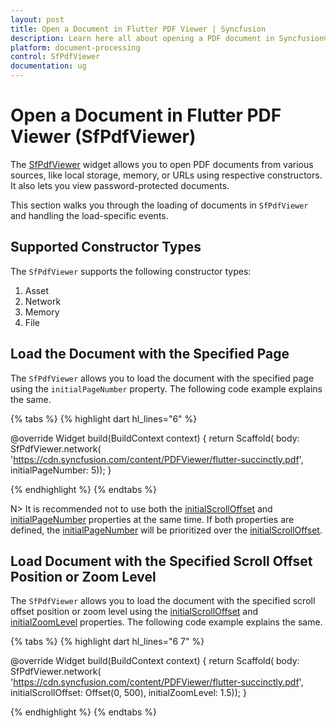 ```yaml
---
layout: post
title: Open a Document in Flutter PDF Viewer | Syncfusion
description: Learn here all about opening a PDF document in Syncfusion® Flutter PDF Viewer (SfPdfViewer) and more.
platform: document-processing
control: SfPdfViewer
documentation: ug
---
```


# Open a Document in Flutter PDF Viewer (SfPdfViewer)

The [SfPdfViewer](https://pub.dev/documentation/syncfusion_flutter_pdfviewer/latest/pdfviewer/SfPdfViewer-class.html) widget allows you to open PDF documents from various sources, like local storage, memory, or URLs using respective constructors. It also lets you view password-protected documents.

This section walks you through the loading of documents in `SfPdfViewer` and handling the load-specific events.

## Supported Constructor Types

The `SfPdfViewer` supports the following constructor types:
1. Asset
2. Network
3. Memory
4. File

## Load the Document with the Specified Page

The `SfPdfViewer` allows you to load the document with the specified page using the `initialPageNumber` property. The following code example explains the same.

{% tabs %}
{% highlight dart hl_lines="6" %}

@override
Widget build(BuildContext context) {
  return Scaffold(
      body: SfPdfViewer.network(
              'https://cdn.syncfusion.com/content/PDFViewer/flutter-succinctly.pdf',
              initialPageNumber: 5));
}

{% endhighlight %}
{% endtabs %}

N> It is recommended not to use both the [initialScrollOffset](https://pub.dev/documentation/syncfusion_flutter_pdfviewer/latest/pdfviewer/SfPdfViewer/initialScrollOffset.html) and [initialPageNumber](https://pub.dev/documentation/syncfusion_flutter_pdfviewer/latest/pdfviewer/SfPdfViewer/initialPageNumber.html) properties at the same time. If both properties are defined, the [initialPageNumber](https://pub.dev/documentation/syncfusion_flutter_pdfviewer/latest/pdfviewer/SfPdfViewer/initialPageNumber.html) will be prioritized over the [initialScrollOffset](https://pub.dev/documentation/syncfusion_flutter_pdfviewer/latest/pdfviewer/SfPdfViewer/initialScrollOffset.html).

## Load Document with the Specified Scroll Offset Position or Zoom Level 

The `SfPdfViewer` allows you to load the document with the specified scroll offset position or zoom level using the [initialScrollOffset](https://pub.dev/documentation/syncfusion_flutter_pdfviewer/latest/pdfviewer/SfPdfViewer/initialScrollOffset.html) and [initialZoomLevel](https://pub.dev/documentation/syncfusion_flutter_pdfviewer/latest/pdfviewer/SfPdfViewer/initialZoomLevel.html) properties. The following code example explains the same.

{% tabs %}
{% highlight dart hl_lines="6 7" %}

@override
Widget build(BuildContext context) {
  return Scaffold(
      body: SfPdfViewer.network(
              'https://cdn.syncfusion.com/content/PDFViewer/flutter-succinctly.pdf',
              initialScrollOffset: Offset(0, 500),
              initialZoomLevel: 1.5));
}

{% endhighlight %}
{% endtabs %}